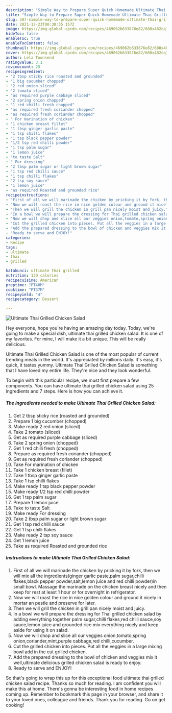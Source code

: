 ```yaml
---
description: "Simple Way to Prepare Super Quick Homemade Ultimate Thai Grilled Chicken Salad"
title: "Simple Way to Prepare Super Quick Homemade Ultimate Thai Grilled Chicken Salad"
slug: 507-simple-way-to-prepare-super-quick-homemade-ultimate-thai-grilled-chicken-salad
date: 2021-12-23T00:30:35.157Z
image: https://img-global.cpcdn.com/recipes/469062b633876e82/680x482cq70/ultimate-thai-grilled-chicken-salad-recipe-main-photo.jpg
hideToc: false
enableToc: true
enableTocContent: false
thumbnail: https://img-global.cpcdn.com/recipes/469062b633876e82/680x482cq70/ultimate-thai-grilled-chicken-salad-recipe-main-photo.jpg
cover: https://img-global.cpcdn.com/recipes/469062b633876e82/680x482cq70/ultimate-thai-grilled-chicken-salad-recipe-main-photo.jpg
author: Lela Townsend
ratingvalue: 3.1
reviewcount: 25
recipeingredient:
- "2 tbsp sticky rice roasted and grounded"
- "1 big cucumber chopped"
- "2 red onion sliced"
- "2 tomato sliced"
- "as required purple cabbage sliced"
- "2 spring onion chopped"
- "1 red chilli fresh chopped"
- "as required fresh coriander chopped"
- "as required fresh coriander chopped"
- " For marination of chicken"
- "1 chicken breast fillet"
- "1 tbsp ginger garlic paste"
- "1 tsp chilli flakes"
- "1 tsp black pepper powder"
- "1/2 tsp red chilli powder"
- "1 tsp palm sugar"
- "1 lemon juice"
- "to taste Salt"
- " For dressing"
- "2 tbsp palm sugar or light brown sugar"
- "1 tsp red chilli sauce"
- "1 tsp chilli flakes"
- "2 tsp soy sauce"
- "1 lemon juice"
- "as required Roasted and grounded rice"
recipeinstructions:
- "First of all we will marinade the chicken by pricking it by fork, then we will mix all the ingredients(ginger garlic paste,palm sugar,chilli flakes,black pepper powder,salt,lemon juice and red chilli powder)in small bowl. Massage the marinade on the chicken breast nicely and then keep for rest at least 1 hour or for overnight in refrigerator."
- "Now we will roast the rice in nice golden colour and ground it nicely in mortar an pestle and preserve for later."
- "Then we will grill the chicken in grill pan nicely moist and juicy."
- "In a bowl we will prepare the dressing for Thai grilled chicken salad by adding everything together palm sugar,chilli flakes,red chilli sauce,soy sauce,lemon juice and grounded rice.mix everything nicely and keep aside for using it on salad."
- "Now we will chop and slice all our veggies onion,tomato,spring onion,coriander,mint,purple cabbage,red chilli,cucumber."
- "Cut the grilled chicken into pieces. Put all the veggies in a large mixing bowl add in the cut grilled chicken."
- "Add the prepared dressing to the bowl of chicken and veggies mix it well,ultimate delicious grilled chicken salad is ready to enjoy."
- "Ready to serve and ENJOY!"
categories:
- Recipe
tags:
- ultimate
- thai
- grilled

katakunci: ultimate thai grilled 
nutrition: 130 calories
recipecuisine: American
preptime: "PT40M"
cooktime: "PT37M"
recipeyield: "4"
recipecategory: Dessert

---
```



![Ultimate Thai Grilled Chicken Salad](https://img-global.cpcdn.com/recipes/469062b633876e82/680x482cq70/ultimate-thai-grilled-chicken-salad-recipe-main-photo.jpg)

Hey everyone, hope you're having an amazing day today. Today, we're going to make a special dish, ultimate thai grilled chicken salad. It is one of my favorites. For mine, I will make it a bit unique. This will be really delicious.



Ultimate Thai Grilled Chicken Salad is one of the most popular of current trending meals in the world. It's appreciated by millions daily. It's easy, it's quick, it tastes yummy. Ultimate Thai Grilled Chicken Salad is something that I have loved my entire life. They're nice and they look wonderful.


To begin with this particular recipe, we must first prepare a few components. You can have ultimate thai grilled chicken salad using 25 ingredients and 7 steps. Here is how you can achieve it.

<!--inarticleads1-->

##### The ingredients needed to make Ultimate Thai Grilled Chicken Salad:

1. Get 2 tbsp sticky rice (roasted and grounded)
1. Prepare 1 big cucumber (chopped)
1. Make ready 2 red onion (sliced)
1. Take 2 tomato (sliced)
1. Get as required purple cabbage (sliced)
1. Take 2 spring onion (chopped)
1. Get 1 red chilli fresh (chopped)
1. Prepare as required fresh coriander (chopped)
1. Get as required fresh coriander (chopped)
1. Take  For marination of chicken
1. Take 1 chicken breast (fillet)
1. Take 1 tbsp ginger garlic paste
1. Take 1 tsp chilli flakes
1. Make ready 1 tsp black pepper powder
1. Make ready 1/2 tsp red chilli powder
1. Get 1 tsp palm sugar
1. Prepare 1 lemon juice
1. Take to taste Salt
1. Make ready  For dressing
1. Take 2 tbsp palm sugar or light brown sugar
1. Get 1 tsp red chilli sauce
1. Get 1 tsp chilli flakes
1. Make ready 2 tsp soy sauce
1. Get 1 lemon juice
1. Take as required Roasted and grounded rice




<!--inarticleads2-->

##### Instructions to make Ultimate Thai Grilled Chicken Salad:

1. First of all we will marinade the chicken by pricking it by fork, then we will mix all the ingredients(ginger garlic paste,palm sugar,chilli flakes,black pepper powder,salt,lemon juice and red chilli powder)in small bowl. Massage the marinade on the chicken breast nicely and then keep for rest at least 1 hour or for overnight in refrigerator.
1. Now we will roast the rice in nice golden colour and ground it nicely in mortar an pestle and preserve for later.
1. Then we will grill the chicken in grill pan nicely moist and juicy.
1. In a bowl we will prepare the dressing for Thai grilled chicken salad by adding everything together palm sugar,chilli flakes,red chilli sauce,soy sauce,lemon juice and grounded rice.mix everything nicely and keep aside for using it on salad.
1. Now we will chop and slice all our veggies onion,tomato,spring onion,coriander,mint,purple cabbage,red chilli,cucumber.
1. Cut the grilled chicken into pieces. Put all the veggies in a large mixing bowl add in the cut grilled chicken.
1. Add the prepared dressing to the bowl of chicken and veggies mix it well,ultimate delicious grilled chicken salad is ready to enjoy.
1. Ready to serve and ENJOY!



So that's going to wrap this up for this exceptional food ultimate thai grilled chicken salad recipe. Thanks so much for reading. I am confident you will make this at home. There's gonna be interesting food in home recipes coming up. Remember to bookmark this page in your browser, and share it to your loved ones, colleague and friends. Thank you for reading. Go on get cooking!
